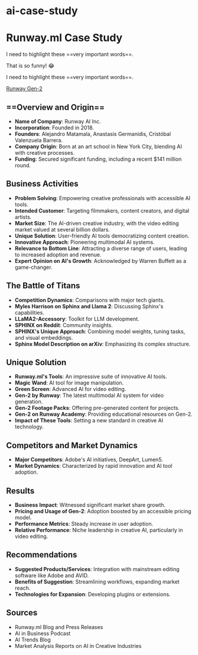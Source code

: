 # ai-case-study

# Runway.ml Case Study

I need to highlight these ==very important words==.

That is so funny! :joy:

I need to highlight these ==very important words==.

[Runway Gen-2 ](https://research.runwayml.com/gen2)

## ==Overview and Origin==
- **Name of Company**: Runway AI Inc.
- **Incorporation**: Founded in 2018.
- **Founders**: Alejandro Matamala, Anastasis Germanidis, Cristóbal Valenzuela Barrera.
- **Company Origin**: Born at an art school in New York City, blending AI with creative processes.
- **Funding**: Secured significant funding, including a recent $141 million round.

## Business Activities
- **Problem Solving**: Empowering creative professionals with accessible AI tools.
- **Intended Customer**: Targeting filmmakers, content creators, and digital artists.
- **Market Size**: The AI-driven creative industry, with the video editing market valued at several billion dollars.
- **Unique Solution**: User-friendly AI tools democratizing content creation.
- **Innovative Approach**: Pioneering multimodal AI systems.
- **Relevance to Bottom Line**: Attracting a diverse range of users, leading to increased adoption and revenue.
- **Expert Opinion on AI's Growth**: Acknowledged by Warren Buffett as a game-changer.

## The Battle of Titans
- **Competition Dynamics**: Comparisons with major tech giants.
- **Myles Harrison on Sphinx and Llama 2**: Discussing Sphinx's capabilities.
- **LLaMA2-Accessory**: Toolkit for LLM development.
- **SPHINX on Reddit**: Community insights.
- **SPHINX's Unique Approach**: Combining model weights, tuning tasks, and visual embeddings.
- **Sphinx Model Description on arXiv**: Emphasizing its complex structure.

## Unique Solution
- **Runway.ml's Tools**: An impressive suite of innovative AI tools.
- **Magic Wand**: AI tool for image manipulation.
- **Green Screen**: Advanced AI for video editing.
- **Gen-2 by Runway**: The latest multimodal AI system for video generation.
- **Gen-2 Footage Packs**: Offering pre-generated content for projects.
- **Gen-2 on Runway Academy**: Providing educational resources on Gen-2.
- **Impact of These Tools**: Setting a new standard in creative AI technology.

## Competitors and Market Dynamics
- **Major Competitors**: Adobe's AI initiatives, DeepArt, Lumen5.
- **Market Dynamics**: Characterized by rapid innovation and AI tool adoption.

## Results
- **Business Impact**: Witnessed significant market share growth.
- **Pricing and Usage of Gen-2**: Adoption boosted by an accessible pricing model.
- **Performance Metrics**: Steady increase in user adoption.
- **Relative Performance**: Niche leadership in creative AI, particularly in video editing.

## Recommendations
- **Suggested Products/Services**: Integration with mainstream editing software like Adobe and AVID.
- **Benefits of Suggestion**: Streamlining workflows, expanding market reach.
- **Technologies for Expansion**: Developing plugins or extensions.

## Sources
- Runway.ml Blog and Press Releases
- AI in Business Podcast
- AI Trends Blog
- Market Analysis Reports on AI in Creative Industries



